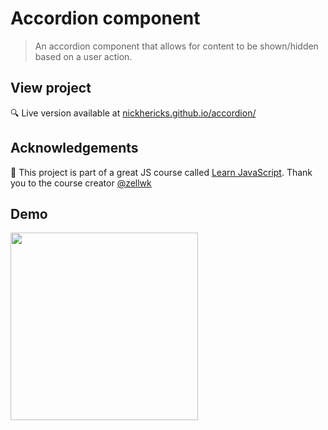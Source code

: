 <!-- Write README before beginning project.

A README is like the face of your project and it should help you stand out as someone that writes great code.

It is the first thing a person encounters before they even see your code, so make a good impression. Consider the process of writing the Readme for your project as the true act of creation. This is where all your brilliant ideas should be expressed. This document should stand on its own as a testament to your creativity and expressiveness. Use screenshots to help explain the project. -->

<!-- > quotes can go here -->

<!-- indent 4 spaces to write a block of code -->

<!-- ![alt text](images/sprite.svg "hover text") -->


# Accordion component
> An accordion component that allows for content to be shown/hidden based on a user action.

<!-- ## Motivation
Built as part of a JavaScript course by [@zellwk](https://github.com/zellwk). -->

## View project
 :mag: Live version available at [nickhericks.github.io/accordion/](https://nickhericks.github.io/accordion/)

<!-- ## Demo :sparkles:
<img src="https://raw.githubusercontent.com/zellwk/jsf/master/images/components/accordion/arrays-and-loops/complete.gif?token=ABx4QaAWnonkOW__M_Rf2PJppikFbp0Eks5cbZaOwA%3D%3D" width="300"> -->

<!-- ## Features
What makes your project stand out? (screenshots if beneficial)

- [x] Offline support
- [x] Cross-platform
- [x] Awesome sounds
- [x] No signup/login required
- [ ] Auto launch
- [ ] Auto updates -->

<!-- ## Code Example
Show what the library does as concisely as possible, developers should be able to figure out how your project solves their problem by looking at the code example. Make sure the API you are showing off is obvious, and that your code is short and concise. -->


## Acknowledgements
:raised_hands: This project is part of a great JS course called [Learn JavaScript](https://learnjavascript.today/). Thank you to the course creator [@zellwk](https://github.com/zellwk)

## Demo
<img src="https://raw.githubusercontent.com/zellwk/jsf/master/images/components/accordion/arrays-and-loops/complete.gif?token=ABx4QaAWnonkOW__M_Rf2PJppikFbp0Eks5cbZaOwA%3D%3D" width="300">

<!--
## License
MIT © 2019 [Nick Hericks](https://www.nickhericks.com) -->
